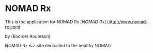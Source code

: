# NOMAD Rx

This is the application for NOMAD Rx
[*NOMAD Rx*] (http://www.nomad-rx.com)

by [Boomer Anderson]

NOMAD Rx is a site dedicated to the healthy NOMAD


